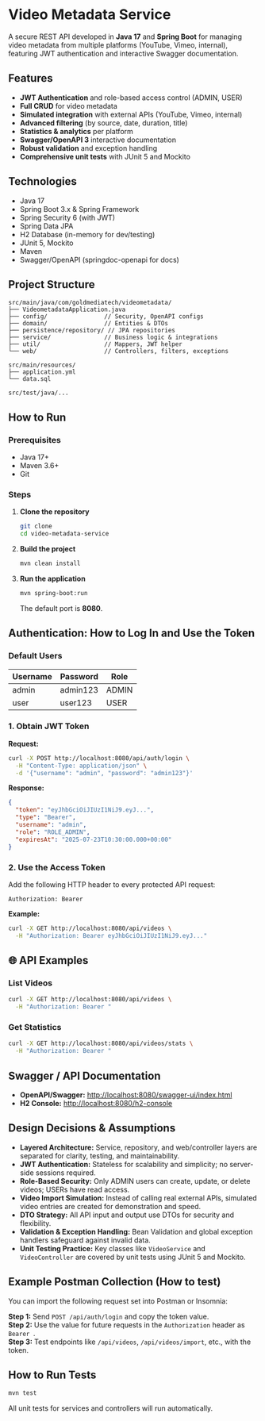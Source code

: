 # Video Metadata Service

A secure REST API developed in **Java 17** and **Spring Boot** for managing video metadata from multiple platforms (YouTube, Vimeo, internal), featuring JWT authentication and interactive Swagger documentation.

## Features

- **JWT Authentication** and role-based access control (ADMIN, USER)
- **Full CRUD** for video metadata
- **Simulated integration** with external APIs (YouTube, Vimeo, internal)
- **Advanced filtering** (by source, date, duration, title)
- **Statistics & analytics** per platform
- **Swagger/OpenAPI 3** interactive documentation
- **Robust validation** and exception handling
- **Comprehensive unit tests** with JUnit 5 and Mockito

## Technologies

- Java 17
- Spring Boot 3.x & Spring Framework
- Spring Security 6 (with JWT)
- Spring Data JPA
- H2 Database (in-memory for dev/testing)
- JUnit 5, Mockito
- Maven
- Swagger/OpenAPI (springdoc-openapi for docs)

## Project Structure

```
src/main/java/com/goldmediatech/videometadata/
├── VideometadataApplication.java
├── config/                // Security, OpenAPI configs
├── domain/                // Entities & DTOs
├── persistence/repository/ // JPA repositories
├── service/               // Business logic & integrations
├── util/                  // Mappers, JWT helper
└── web/                   // Controllers, filters, exceptions

src/main/resources/
├── application.yml
└── data.sql

src/test/java/...
```

## How to Run

### Prerequisites

- Java 17+
- Maven 3.6+
- Git

### Steps

1. **Clone the repository**
   ```bash
   git clone 
   cd video-metadata-service
   ```

2. **Build the project**
   ```bash
   mvn clean install
   ```

3. **Run the application**
   ```bash
   mvn spring-boot:run
   ```

   The default port is **8080**.

## Authentication: How to Log In and Use the Token

### Default Users

| Username | Password   | Role  |
|----------|------------|-------|
| admin    | admin123   | ADMIN |
| user     | user123    | USER  |

### 1. Obtain JWT Token

**Request:**
```bash
curl -X POST http://localhost:8080/api/auth/login \
  -H "Content-Type: application/json" \
  -d '{"username": "admin", "password": "admin123"}'
```

**Response:**
```json
{
  "token": "eyJhbGciOiJIUzI1NiJ9.eyJ...",
  "type": "Bearer",
  "username": "admin",
  "role": "ROLE_ADMIN",
  "expiresAt": "2025-07-23T10:30:00.000+00:00"
}
```

### 2. Use the Access Token

Add the following HTTP header to every protected API request:
```
Authorization: Bearer 
```

**Example:**
```bash
curl -X GET http://localhost:8080/api/videos \
  -H "Authorization: Bearer eyJhbGciOiJIUzI1NiJ9.eyJ..."
```

## 🌐 API Examples

### List Videos

```bash
curl -X GET http://localhost:8080/api/videos \
  -H "Authorization: Bearer "
```

### Get Statistics

```bash
curl -X GET http://localhost:8080/api/videos/stats \
  -H "Authorization: Bearer "
```

## Swagger / API Documentation

- **OpenAPI/Swagger:** [http://localhost:8080/swagger-ui/index.html](http://localhost:8080/swagger-ui/index.html)
- **H2 Console:** [http://localhost:8080/h2-console](http://localhost:8080/h2-console)

## Design Decisions & Assumptions

- **Layered Architecture:** Service, repository, and web/controller layers are separated for clarity, testing, and maintainability.
- **JWT Authentication:** Stateless for scalability and simplicity; no server-side sessions required.
- **Role-Based Security:** Only ADMIN users can create, update, or delete videos; USERs have read access.
- **Video Import Simulation:** Instead of calling real external APIs, simulated video entries are created for demonstration and speed.
- **DTO Strategy:** All API input and output use DTOs for security and flexibility.
- **Validation & Exception Handling:** Bean Validation and global exception handlers safeguard against invalid data.
- **Unit Testing Practice:** Key classes like `VideoService` and `VideoController` are covered by unit tests using JUnit 5 and Mockito.

## Example Postman Collection (How to test)

You can import the following request set into Postman or Insomnia:

**Step 1:** Send `POST /api/auth/login` and copy the token value.  
**Step 2:** Use the value for future requests in the `Authorization` header as `Bearer `.  
**Step 3:** Test endpoints like `/api/videos`, `/api/videos/import`, etc., with the token.

## How to Run Tests

```bash
mvn test
```
All unit tests for services and controllers will run automatically.
